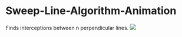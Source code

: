 # Sweep-Line-Algorithm-Animation
Finds interceptions between n perpendicular lines.
![](https://user-images.githubusercontent.com/34631500/48962087-1348f680-ef49-11e8-9bcc-8cbf2d42e915.png)
